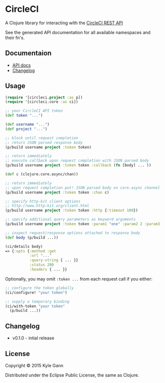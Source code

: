 # CircleCI

A Clojure library for interacting with the [CircleCI REST API](https://circleci.com/docs/api)

See the generated API documentation for all available namespaces and their fn's.

## Documentaion
* [API docs](http://kgann.github.io/circleci)
* [Changelog](#changelog)

## Usage

```clojure
(require '[circleci.project :as p])
(require '[circleci.core :as ci])

;; your CircleCI API token
(def token "...")

(def username "...")
(def project "...")

;; block until request completion
;; return JSON parsed response body
(p/build username project :token token)

;; return immediately
;; execute callback upon request completion with JSON parsed body
(p/build username project :token token :callback (fn [body] ... ))

(def c (clojure.core.async/chan))

;; return immediately
;; upon request completion put! JSON parsed body on core.async channel
(p/build username project :token token :chan c)

;; specify http-kit client options
;; http://www.http-kit.org/client.html
(p/build username project :token token :http {:timeout 100})

;; specify additional query parameters as keyword arguments
(p/build username project :token token :param1 "one" :param2 2 :param3 :three)

;; inspect request/response options attached to response body
(def body (p/build ...))

(ci/details body)
=> {:opts {:method :get
           :url "..."
           :query-string { ... }}
           :status 200
           :headers { ... }}
```


Optionally, you may omit `:token ...` from each request call if you either:

```clojure
;; configure the token globally
(ci/configure! "your token")

;; supply a temporary binding
(ci/with-token "your token"
  (p/build ...))
```

## Changelog

* v0.1.0 - intial release

## License

Copyright © 2015 Kyle Gann

Distributed under the Eclipse Public License, the same as Clojure.
